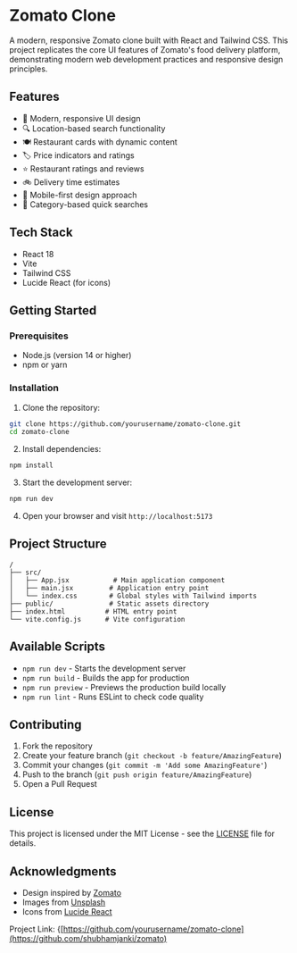 # Zomato Clone

A modern, responsive Zomato clone built with React and Tailwind CSS. This project replicates the core UI features of Zomato's food delivery platform, demonstrating modern web development practices and responsive design principles.



## Features

- 🎨 Modern, responsive UI design
- 🔍 Location-based search functionality
- 🍽️ Restaurant cards with dynamic content
- 🏷️ Price indicators and ratings
- ⭐ Restaurant ratings and reviews
- 🚲 Delivery time estimates
- 📱 Mobile-first design approach
- 🎯 Category-based quick searches

## Tech Stack

- React 18
- Vite
- Tailwind CSS
- Lucide React (for icons)

## Getting Started

### Prerequisites

- Node.js (version 14 or higher)
- npm or yarn

### Installation

1. Clone the repository:
```bash
git clone https://github.com/yourusername/zomato-clone.git
cd zomato-clone
```

2. Install dependencies:
```bash
npm install
```

3. Start the development server:
```bash
npm run dev
```

4. Open your browser and visit `http://localhost:5173`

## Project Structure

```
/
├── src/
│   ├── App.jsx           # Main application component
│   ├── main.jsx         # Application entry point
│   └── index.css        # Global styles with Tailwind imports
├── public/              # Static assets directory
├── index.html          # HTML entry point
└── vite.config.js      # Vite configuration
```

## Available Scripts

- `npm run dev` - Starts the development server
- `npm run build` - Builds the app for production
- `npm run preview` - Previews the production build locally
- `npm run lint` - Runs ESLint to check code quality

## Contributing

1. Fork the repository
2. Create your feature branch (`git checkout -b feature/AmazingFeature`)
3. Commit your changes (`git commit -m 'Add some AmazingFeature'`)
4. Push to the branch (`git push origin feature/AmazingFeature`)
5. Open a Pull Request

## License

This project is licensed under the MIT License - see the [LICENSE](LICENSE) file for details.

## Acknowledgments

- Design inspired by [Zomato](https://www.zomato.com)
- Images from [Unsplash](https://unsplash.com)
- Icons from [Lucide React](https://lucide.dev)


Project Link: {[https://github.com/yourusername/zomato-clone](https://github.com/shubhamjanki/zomato)
